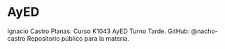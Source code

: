 # AyED

Ignacio Castro Planas.
Curso K1043 AyED Turno Tarde.
GitHub: @nacho-castro
Repositorio público para la materia.
